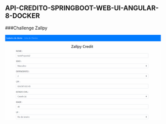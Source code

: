 ## API-CREDITO-SPRINGBOOT-WEB-UI-ANGULAR-8-DOCKER
 
###Challenge Zallpy

![zalppy-credit](zalppy-credit.gif)